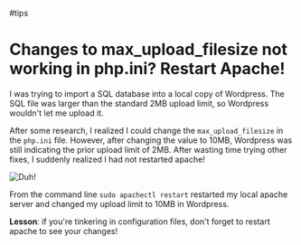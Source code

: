 #tips

# Changes to max_upload_filesize not working in php.ini? Restart Apache!

I was trying to import a SQL database into a local copy of Wordpress. The SQL file was larger than the standard 2MB upload limit, so Wordpress wouldn't let me upload it.

After some research, I realized I could change the `max_upload_filesize` in the `php.ini` file. However, after changing the value to 10MB, Wordpress was still indicating the prior upload limit of 2MB. After wasting time trying other fixes, I suddenly realized I had not restarted apache!

![Duh!](https://cdn.jim-nielsen.com/blog/2013/duh.gif)

From the command line `sudo apachectl restart` restarted my local apache server and changed my upload limit to 10MB in Wordpress.

**Lesson**: if you're tinkering in configuration files, don't forget to restart apache to see your changes!
